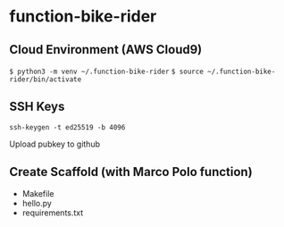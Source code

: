 # function-bike-rider

## Cloud Environment (AWS Cloud9)
`$ python3 -m venv ~/.function-bike-rider`
`$ source ~/.function-bike-rider/bin/activate`

## SSH Keys
`ssh-keygen -t ed25519 -b 4096`

Upload pubkey to github

## Create Scaffold (with Marco Polo function)

* Makefile
* hello.py
* requirements.txt
